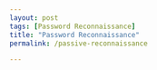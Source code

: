 ```yaml
---
layout: post
tags: [Password Reconnaissance]
title: "Password Reconnaissance"
permalink: /passive-reconnaissance

---
```

